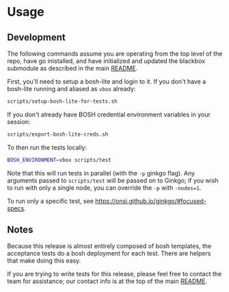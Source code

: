 # Usage

## Development
The following commands assume you are operating
from the top level of the repo, have go inistalled,
and have initialized and updated the blackbox submodule
as described in the main [README](../README.md).

First, you'll need to setup a bosh-lite and login to it.
If you don't have a bosh-lite running
and aliased as `vbox` already:
```sh
scripts/setup-bosh-lite-for-tests.sh
```

If you don't already have BOSH credential
environment variables in your session:
```sh
scripts/export-bosh-lite-creds.sh
```

To then run the tests locally:
```sh
BOSH_ENVIRONMENT=vbox scripts/test
```
Note that this will run tests in parallel
(with the `-p` ginkgo flag).
Any arguments passed to `scripts/test`
will be passed on to Ginkgo;
if you wish to run with only a single node,
you can override the `-p` with `-nodes=1`.

To run only a specific test,
see https://onsi.github.io/ginkgo/#focused-specs.

## Notes
Because this release is almost entirely composed of bosh templates,
the acceptance tests do a bosh deployment for each test.
There are helpers that make doing this easy.

If you are trying to write tests for this release,
please feel free to contact the team for assistance;
our contact info is at the top of the main [README](../README.md).
